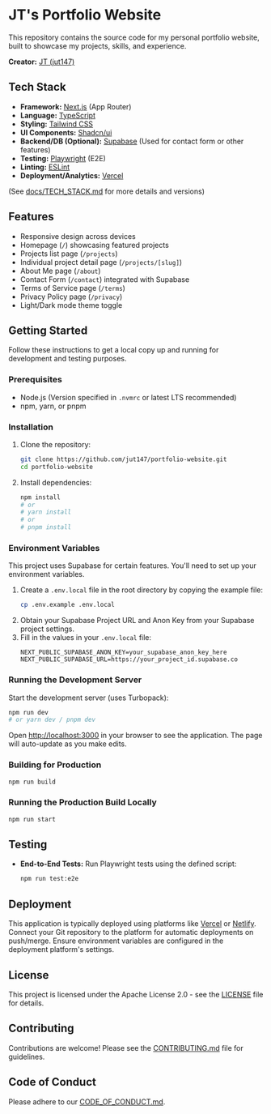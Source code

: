 # JT's Portfolio Website

This repository contains the source code for my personal portfolio website, built to showcase my projects, skills, and experience.

**Creator:** [JT (jut147)](https://github.com/jut147)

<!-- Optional: Add a link to the live demo once available -->
<!-- [Live Demo](https://your-portfolio-url.com) -->

<!-- Optional: Add a screenshot or GIF here -->
<!-- ![Portfolio Screenshot](./path/to/screenshot.png) -->

## Tech Stack

*   **Framework:** [Next.js](https://nextjs.org/) (App Router)
*   **Language:** [TypeScript](https://www.typescriptlang.org/)
*   **Styling:** [Tailwind CSS](https://tailwindcss.com/)
*   **UI Components:** [Shadcn/ui](https://ui.shadcn.com/)
*   **Backend/DB (Optional):** [Supabase](https://supabase.io/) (Used for contact form or other features)
*   **Testing:** [Playwright](https://playwright.dev/) (E2E)
*   **Linting:** [ESLint](https://eslint.org/)
*   **Deployment/Analytics:** [Vercel](https://vercel.com/)

(See [docs/TECH_STACK.md](docs/TECH_STACK.md) for more details and versions)
## Features

*   Responsive design across devices
*   Homepage (`/`) showcasing featured projects
*   Projects list page (`/projects`)
*   Individual project detail page (`/projects/[slug]`)
*   About Me page (`/about`)
*   Contact Form (`/contact`) integrated with Supabase
*   Terms of Service page (`/terms`)
*   Privacy Policy page (`/privacy`)
*   Light/Dark mode theme toggle

## Getting Started

Follow these instructions to get a local copy up and running for development and testing purposes.

### Prerequisites

*   Node.js (Version specified in `.nvmrc` or latest LTS recommended)
*   npm, yarn, or pnpm

### Installation

1.  Clone the repository:
    ```bash
    git clone https://github.com/jut147/portfolio-website.git
    cd portfolio-website
    ```
2.  Install dependencies:
    ```bash
    npm install
    # or
    # yarn install
    # or
    # pnpm install
    ```

### Environment Variables

This project uses Supabase for certain features. You'll need to set up your environment variables.

1.  Create a `.env.local` file in the root directory by copying the example file:
    ```bash
    cp .env.example .env.local
    ```
2.  Obtain your Supabase Project URL and Anon Key from your Supabase project settings.
3.  Fill in the values in your `.env.local` file:
    ```dotenv
    NEXT_PUBLIC_SUPABASE_ANON_KEY=your_supabase_anon_key_here
    NEXT_PUBLIC_SUPABASE_URL=https://your_project_id.supabase.co
    ```

### Running the Development Server

Start the development server (uses Turbopack):

```bash
npm run dev
# or yarn dev / pnpm dev
```

Open [http://localhost:3000](http://localhost:3000) in your browser to see the application. The page will auto-update as you make edits.

### Building for Production

```bash
npm run build
```

### Running the Production Build Locally

```bash
npm run start
```

## Testing

*   **End-to-End Tests:** Run Playwright tests using the defined script:
    ```bash
    npm run test:e2e
    ```
## Deployment

This application is typically deployed using platforms like [Vercel](https://vercel.com/) or [Netlify](https://www.netlify.com/). Connect your Git repository to the platform for automatic deployments on push/merge. Ensure environment variables are configured in the deployment platform's settings.

## License

This project is licensed under the Apache License 2.0 - see the [LICENSE](LICENSE) file for details.

## Contributing

Contributions are welcome! Please see the [CONTRIBUTING.md](CONTRIBUTING.md) file for guidelines.

## Code of Conduct

Please adhere to our [CODE_OF_CONDUCT.md](CODE_OF_CONDUCT.md).
